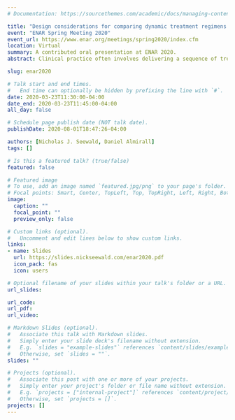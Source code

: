 ```yaml
---
# Documentation: https://sourcethemes.com/academic/docs/managing-content/

title: "Design considerations for comparing dynamic treatment regimens in a longitudinal SMART"
event: "ENAR Spring Meeting 2020"
event_url: https://www.enar.org/meetings/spring2020/index.cfm
location: Virtual
summary: A contributed oral presentation at ENAR 2020.
abstract: Clinical practice often involves delivering a sequence of treatments which adapts to a patient’s changing needs. A dynamic treatment regimen (DTR) is a sequence of pre-specified decision rules which, based on a patient’s ongoing data, recommend interventions at multiple stages of treatment. The sequential, multiple-assignment randomized trial (SMART) is a tool which can be used in the development of a high-quality DTR. Often, SMARTs involve longitudinal outcomes collected over the course of the trial. An important consideration in the design of a longitudinal-outcome SMART, as with any trial, is both the sample size and number of measurement occasions. We  extend previous work which developed easy-to-use sample size formulae for common SMART designs with three timepoints in which the primary aim is to compare, at end-of-study, two embedded DTRs which recommend different first-stage treatments. We discuss practical and statistical considerations in choosing between adding individuals or measurement occasions, while respecting the unique features of a SMART, including modeling constraints and over/under-representation of sequences of treatment among participants.

slug: enar2020

# Talk start and end times.
#   End time can optionally be hidden by prefixing the line with `#`.
date: 2020-03-23T11:30:00-04:00
date_end: 2020-03-23T11:45:00-04:00
all_day: false

# Schedule page publish date (NOT talk date).
publishDate: 2020-08-01T18:47:26-04:00

authors: [Nicholas J. Seewald, Daniel Almirall]
tags: []

# Is this a featured talk? (true/false)
featured: false

# Featured image
# To use, add an image named `featured.jpg/png` to your page's folder.
# Focal points: Smart, Center, TopLeft, Top, TopRight, Left, Right, BottomLeft, Bottom, BottomRight.
image:
  caption: ""
  focal_point: ""
  preview_only: false

# Custom links (optional).
#   Uncomment and edit lines below to show custom links.
links:
- name: Slides
  url: https://slides.nickseewald.com/enar2020.pdf
  icon_pack: fas
  icon: users

# Optional filename of your slides within your talk's folder or a URL.
url_slides: 

url_code:
url_pdf:
url_video:

# Markdown Slides (optional).
#   Associate this talk with Markdown slides.
#   Simply enter your slide deck's filename without extension.
#   E.g. `slides = "example-slides"` references `content/slides/example-slides.md`.
#   Otherwise, set `slides = ""`.
slides: ""

# Projects (optional).
#   Associate this post with one or more of your projects.
#   Simply enter your project's folder or file name without extension.
#   E.g. `projects = ["internal-project"]` references `content/project/deep-learning/index.md`.
#   Otherwise, set `projects = []`.
projects: []
---
```


